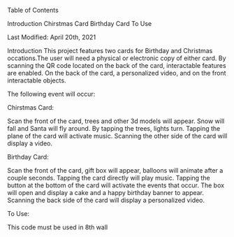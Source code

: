 Table of Contents

Introduction
Chirstmas Card
Birthday Card
To Use

Last Modified: April 20th, 2021



Introduction This project features two cards for Birthday and Christmas occations.The user will need a physical or electronic copy of either card. By scanning the QR code located on the back of the card, interactable features are enabled. On the back of the card, a personalized video, and on the front interactable objects.

The following event will occur:

Chirstmas Card:

Scan the front of the card, trees and other 3d models will appear. Snow will fall and Santa will fly around. By tapping the trees, lights turn. Tapping the plane of the card will activate music. Scanning the other side of the card will display a video.

Birthday Card:

Scan the front of the card, gift box will appear, balloons will animate after a couple seconds. Tapping the card directly will play music. Tapping the button at the bottom of the card will activate the events that occur. The box will open and display a cake and a happy birthday banner to appear. Scanning the back side of the card will display a personalized video.

To Use:

This code must be used in 8th wall